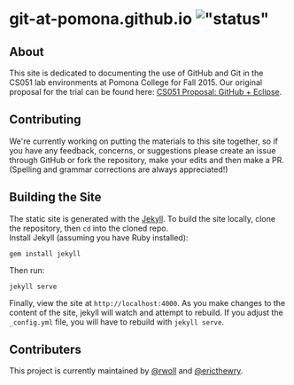 git-at-pomona.github.io !["status"](https://travis-ci.org/PomonaCS051/PomonaCS051.github.io.svg)
========

## About

This site is dedicated to documenting the use of GitHub and Git in the CS051
lab environments at Pomona College for Fall 2015. Our original proposal for the
trial can be found here: [CS051 Proposal: GitHub + Eclipse](https://github.com/rwoll/CS051Proposal).

## Contributing

We're currently working on putting the materials to this site together, so if
you have any feedback, concerns, or suggestions please create an issue through
GitHub or fork the repository, make your edits and then make a PR. (Spelling
and grammar corrections are always appreciated!)

## Building the Site

The static site is generated with the [Jekyll](http://jekyllrb.com). To build
the site locally, clone the repository, then `cd` into the cloned repo.  
Install Jekyll (assuming you have Ruby installed):
```
gem install jekyll
```  
Then run:  
```
jekyll serve
```
Finally, view the site at `http://localhost:4000`. As you make changes to the
content of the site, jekyll will watch and attempt to rebuild. If you adjust
the `_config.yml` file, you will have to rebuild with `jekyll serve`. 

## Contributers

This project is currently maintained by [@rwoll](https://github.com/rwoll)
and [@ericthewry](https://github.com/ericthewry).
